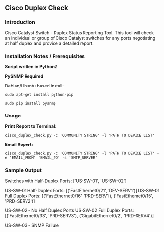 ## Cisco Duplex Check

### Introduction

Cisco Catalyst Switch - Duplex Status Reporting Tool.  This tool will check an individual or group of Cisco Catalyst switches for any ports negotiating at half duplex and provide a detailed report.

### Installation Notes / Prerequisites

**Script written in Python2**

**PySNMP Required**

Debian/Ubuntu based install:
```
sudo apt-get install python-pip

sudo pip install pysnmp
```

### Usage

**Print Report to Terminal:**
```
cisco_duplex_check.py -c 'COMMUNITY STRING' -l 'PATH TO DEVICE LIST' 
```
**Email Report:**
```
cisco_duplex_check.py -c 'COMMUNITY STRING' -l 'PATH TO DEVICE LIST' -e 'EMAIL_FROM' 'EMAIL_TO' -s 'SMTP_SERVER'
```

### Sample Output

Switches with Half-Duplex Ports: ['US-SW-01', 'US-SW-02']

US-SW-01 Half-Duplex Ports:
[('FastEthernet0/21', 'DEV-SERV1')]
US-SW-01 Full Duplex Ports:
[('FastEthernet0/16', 'PRD-SERV1'), ('FastEthernet0/15', 'PRD-SERV2')]

US-SW-02 - No Half Duplex Ports
US-SW-02 Full Duplex Ports:
[('FastEthernet0/33', 'PRD-SERV3'), ('GigabitEthernet0/2', 'PRD-SERV4')]

US-SW-03 - SNMP Failure
